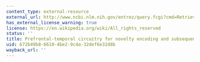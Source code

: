 ```yaml
---
content_type: external-resource
external_url: http://www.ncbi.nlm.nih.gov/entrez/query.fcgi?cmd=Retrieve&db=PubMed&dopt=Citation&list_uids=10934267
has_external_license_warning: true
license: https://en.wikipedia.org/wiki/All_rights_reserved
status: ''
title: Prefrontal-temporal circuitry for novelty encoding and subsequent memory
uid: 672b49b8-6610-4be2-9c4a-32def6e32d8b
wayback_url: ''
---
```

